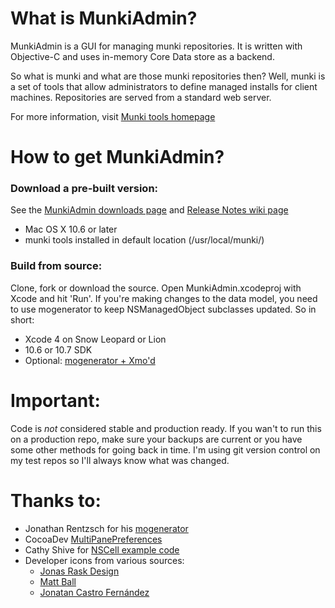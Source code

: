 # What is MunkiAdmin?

MunkiAdmin is a GUI for managing munki repositories. It is written
with Objective-C and uses in-memory Core Data store as a backend.

So what is munki and what are those munki repositories then? Well,
munki is a set of tools that allow administrators to define managed
installs for client machines. Repositories are served from a standard
web server.

For more information, visit [Munki tools homepage](http://code.google.com/p/munki/)

# How to get MunkiAdmin?

### Download a pre-built version:

See the [MunkiAdmin downloads page](https://github.com/hjuutilainen/munkiadmin/downloads) and [Release Notes wiki page](https://github.com/hjuutilainen/munkiadmin/wiki/Release-Notes)

* Mac OS X 10.6 or later
* munki tools installed in default location (/usr/local/munki/)

### Build from source:

Clone, fork or download the source. Open MunkiAdmin.xcodeproj with Xcode and hit 'Run'. If you're making changes to the data model, you need to use mogenerator to keep NSManagedObject subclasses updated. So in short:

* Xcode 4 on Snow Leopard or Lion
* 10.6 or 10.7 SDK
* Optional: [mogenerator + Xmo'd](http://github.com/rentzsch/mogenerator)

# Important:

Code is _not_ considered stable and production ready. If you wan't to run this on a production repo, make sure your backups are current or you have some other methods for going back in time. I'm using git version control on my test repos so I'll always know what was changed.


# Thanks to:

* Jonathan Rentzsch for his [mogenerator](http://github.com/rentzsch/mogenerator)
* CocoaDev [MultiPanePreferences](http://www.cocoadev.com/index.pl?MultiPanePreferences)
* Cathy Shive for [NSCell example code](http://katidev.com/blog/2008/02/22/styling-an-nstableview-dttah/)
* Developer icons from various sources:
	* [Jonas Rask Design](http://jonasraskdesign.com)
	* [Matt Ball](http://www.mattballdesign.com/)
	* [Jonatan Castro Fernández](http://www.midtonedesign.com)

